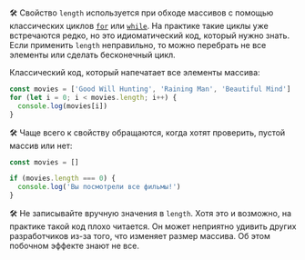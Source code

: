 🛠 Свойство `length` используется при обходе массивов с помощью классических циклов [`for`](/js/for/) или [`while`](/js/while/). На практике такие циклы уже встречаются редко, но это идиоматический код, который нужно знать. Если применить `length` неправильно, то можно перебрать не все элементы или сделать бесконечный цикл.

Классический код, который напечатает все элементы массива:

```js
const movies = ['Good Will Hunting', 'Raining Man', 'Beautiful Mind']
for (let i = 0; i < movies.length; i++) {
  console.log(movies[i])
}
```

🛠 Чаще всего к свойству обращаются, когда хотят проверить, пустой массив или нет:

```js
const movies = []

if (movies.length === 0) {
  console.log('Вы посмотрели все фильмы!')
}
```

🛠 Не записывайте вручную значения в `length`. Хотя это и возможно, на практике такой код плохо читается. Он может неприятно удивить других разработчиков из-за того, что изменяет размер массива. Об этом побочном эффекте знают не все.
